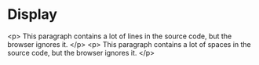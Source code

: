 # Display
&lt;p> This paragraph contains a lot of lines in the source code, but the browser ignores it. &lt;/p>  &lt;p> This paragraph contains         a lot of spaces in the source         code, but the        browser ignores it. &lt;/p>
